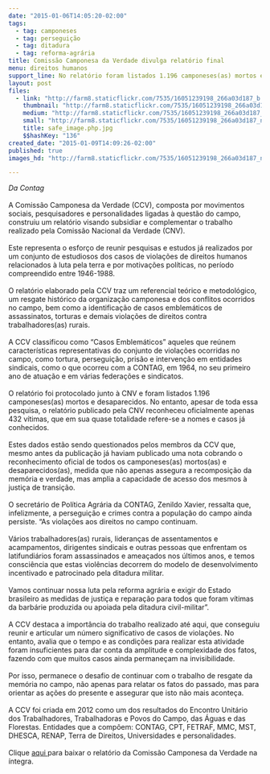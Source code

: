 ```yaml
---
date: "2015-01-06T14:05:20-02:00"
tags:
  - tag: camponeses
  - tag: perseguição
  - tag: ditadura
  - tag: reforma-agrária
title: Comissão Camponesa da Verdade divulga relatório final
menu: direitos humanos
support_line: No relatório foram listados 1.196 camponeses(as) mortos e desaparecidos
layout: post
files:
  - link: "http://farm8.staticflickr.com/7535/16051239198_266a03d187_b.jpg"
    thumbnail: "http://farm8.staticflickr.com/7535/16051239198_266a03d187_t.jpg"
    medium: "http://farm8.staticflickr.com/7535/16051239198_266a03d187_z.jpg"
    small: "http://farm8.staticflickr.com/7535/16051239198_266a03d187_n.jpg"
    title: safe_image.php.jpg
    $$hashKey: "136"
created_date: "2015-01-09T14:09:26-02:00"
published: true
images_hd: "http://farm8.staticflickr.com/7535/16051239198_266a03d187_n.jpg"

---
```

<p><em>Da Contag</em><br />
<br />
A Comiss&atilde;o Camponesa da Verdade (CCV), composta por movimentos sociais, pesquisadores e personalidades ligadas &agrave; quest&atilde;o do campo, construiu um relat&oacute;rio visando subsidiar e complementar o trabalho realizado pela Comiss&atilde;o Nacional da Verdade (CNV).<br />
<br />
Este representa o esfor&ccedil;o de reunir pesquisas e estudos j&aacute; realizados por um conjunto de estudiosos dos casos de viola&ccedil;&otilde;es de direitos humanos relacionados &agrave; luta pela terra e por motiva&ccedil;&otilde;es pol&iacute;ticas, no per&iacute;odo compreendido entre 1946-1988.<br />
<br />
O relat&oacute;rio elaborado pela CCV traz um referencial te&oacute;rico e metodol&oacute;gico, um resgate hist&oacute;rico da organiza&ccedil;&atilde;o camponesa e dos conflitos ocorridos no campo, bem como a identifica&ccedil;&atilde;o de casos emblem&aacute;ticos de assassinatos, torturas e demais viola&ccedil;&otilde;es de direitos contra trabalhadores(as) rurais.<br />
<br />
A CCV classificou como &ldquo;Casos Emblem&aacute;ticos&rdquo; aqueles que re&uacute;nem caracter&iacute;sticas representativas do conjunto de viola&ccedil;&otilde;es ocorridas no campo, como tortura, persegui&ccedil;&atilde;o, pris&atilde;o e interven&ccedil;&atilde;o em entidades sindicais, como o que ocorreu com a CONTAG, em 1964, no seu primeiro ano de atua&ccedil;&atilde;o e em v&aacute;rias federa&ccedil;&otilde;es e sindicatos.<br />
<br />
O relat&oacute;rio foi protocolado junto &agrave; CNV e foram listados 1.196 camponeses(as) mortos e desaparecidos. No entanto, apesar de toda essa pesquisa, o relat&oacute;rio publicado pela CNV reconheceu oficialmente apenas 432 v&iacute;timas, que em sua quase totalidade refere-se a nomes e casos j&aacute; conhecidos.<br />
<br />
Estes dados est&atilde;o sendo questionados pelos membros da CCV que, mesmo antes da publica&ccedil;&atilde;o j&aacute; haviam publicado uma nota cobrando o reconhecimento oficial de todos os camponeses(as) mortos(as) e desaparecidos(as), medida que n&atilde;o apenas assegura a recomposi&ccedil;&atilde;o da mem&oacute;ria e verdade, mas amplia a capacidade de acesso dos mesmos &agrave; justi&ccedil;a de transi&ccedil;&atilde;o.<br />
<br />
O secret&aacute;rio de Pol&iacute;tica Agr&aacute;ria da CONTAG, Zenildo Xavier, ressalta que, infelizmente, a persegui&ccedil;&atilde;o e crimes contra a popula&ccedil;&atilde;o do campo ainda persiste. &ldquo;As viola&ccedil;&otilde;es aos direitos no campo continuam.<br />
<br />
V&aacute;rios trabalhadores(as) rurais, lideran&ccedil;as de assentamentos e acampamentos, dirigentes sindicais e outras pessoas que enfrentam os latifundi&aacute;rios foram assassinados e amea&ccedil;ados nos &uacute;ltimos anos, e temos consci&ecirc;ncia que estas viol&ecirc;ncias decorrem do modelo de desenvolvimento incentivado e patrocinado pela ditadura militar.<br />
<br />
Vamos continuar nossa luta pela reforma agr&aacute;ria e exigir do Estado brasileiro as medidas de justi&ccedil;a e repara&ccedil;&atilde;o para todos que foram v&iacute;timas da barb&aacute;rie produzida ou apoiada pela ditadura civil-militar&rdquo;.<br />
<br />
A CCV destaca a import&acirc;ncia do trabalho realizado at&eacute; aqui, que conseguiu reunir e articular um n&uacute;mero significativo de casos de viola&ccedil;&otilde;es. No entanto, avalia que o tempo e as condi&ccedil;&otilde;es para realizar esta atividade foram insuficientes para dar conta da amplitude e complexidade dos fatos, fazendo com que muitos casos ainda permane&ccedil;am na invisibilidade.<br />
<br />
Por isso, permanece o desafio de continuar com o trabalho de resgate da mem&oacute;ria no campo, n&atilde;o apenas para relatar os fatos do passado, mas para orientar as a&ccedil;&otilde;es do presente e assegurar que isto n&atilde;o mais aconte&ccedil;a.<br />
<br />
A CCV foi criada em 2012 como um dos resultados do Encontro Unit&aacute;rio dos Trabalhadores, Trabalhadoras e Povos do Campo, das &Aacute;guas e das Florestas. Entidades que a comp&otilde;em: CONTAG, CPT, FETRAF, MMC, MST, DHESCA, RENAP, Terra de Direitos, Universidades e personalidades.<br />
<br />
Clique <a href="http://www.antigo.mst.org.br/sites/default/files/Relat%C3%B3rio%20Final%20Comiss%C3%A3o%20Camponesa%20da%20Verdade%20-%2009dez2014.pdf">aqui </a>para baixar o relat&oacute;rio da Comiss&atilde;o Camponesa da Verdade na &iacute;ntegra.</p>
